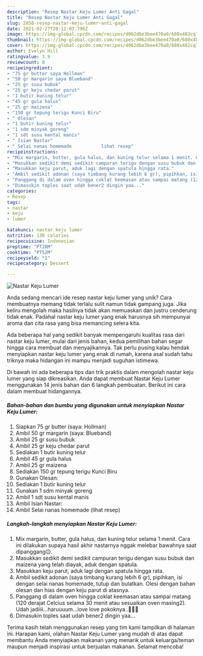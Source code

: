 ```yaml
---
description: "Resep Nastar Keju Lumer Anti Gagal"
title: "Resep Nastar Keju Lumer Anti Gagal"
slug: 2858-resep-nastar-keju-lumer-anti-gagal
date: 2021-02-27T20:12:03.796Z
image: https://img-global.cpcdn.com/recipes/d062dbe3bee470a0/680x482cq70/nastar-keju-lumer-foto-resep-utama.jpg
thumbnail: https://img-global.cpcdn.com/recipes/d062dbe3bee470a0/680x482cq70/nastar-keju-lumer-foto-resep-utama.jpg
cover: https://img-global.cpcdn.com/recipes/d062dbe3bee470a0/680x482cq70/nastar-keju-lumer-foto-resep-utama.jpg
author: Evelyn Hill
ratingvalue: 3.9
reviewcount: 8
recipeingredient:
- "75 gr butter saya Hollman"
- "50 gr margarin saya Blueband"
- "25 gr susu bubuk"
- "25 gr keju chedar parut"
- "1 butir kuning telur"
- "45 gr gula halus"
- "25 gr maizena"
- "150 gr tepung terigu Kunci Biru"
- " Olesan"
- "1 butir kuning telur"
- "1 sdm minyak goreng"
- "1 sdt susu kental manis"
- " Isian Nastar"
- " Selai nanas homemade           lihat resep"
recipeinstructions:
- "Mix margarin, butter, gula halus, dan kuning telur selama 1 menit. Cara ini dilakukan supaya hasil akhir nastarnya nggak melebar bawahnya saat dipanggang😉."
- "Masukkan sedikit demi sedikit campuran terigu dengan susu bubuk dan maizena yang telah diayak, aduk dengan spatula."
- "Masukkan keju parut, aduk lagi dengan spatula hingga rata."
- "Ambil sedikit adonan (saya timbang kurang lebih 6 gr), pipihkan, isi dengan selai nanas homemade, tutup dan bulatkan. Olesi dengan bahan olesan dan hias dengan keju parut di atasnya."
- "Panggang di dalam oven hingga coklat keemasan atau sampai matang (120 derajat Celcius selama 30 menit atau sesuaikan oven masing2). Udah jadiiii...haruuuum...love love pokoknya..🤩🥰😘"
- "Dimasukin toples saat udah bener2 dingin yaa..."
categories:
- Resep
tags:
- nastar
- keju
- lumer

katakunci: nastar keju lumer 
nutrition: 130 calories
recipecuisine: Indonesian
preptime: "PT28M"
cooktime: "PT52M"
recipeyield: "1"
recipecategory: Dessert

---
```



![Nastar Keju Lumer](https://img-global.cpcdn.com/recipes/d062dbe3bee470a0/680x482cq70/nastar-keju-lumer-foto-resep-utama.jpg)

Anda sedang mencari ide resep nastar keju lumer yang unik? Cara membuatnya memang tidak terlalu sulit namun tidak gampang juga. Jika keliru mengolah maka hasilnya tidak akan memuaskan dan justru cenderung tidak enak. Padahal nastar keju lumer yang enak harusnya sih mempunyai aroma dan cita rasa yang bisa memancing selera kita.



Ada beberapa hal yang sedikit banyak mempengaruhi kualitas rasa dari nastar keju lumer, mulai dari jenis bahan, kedua pemilihan bahan segar hingga cara membuat dan menyajikannya. Tak perlu pusing kalau hendak menyiapkan nastar keju lumer yang enak di rumah, karena asal sudah tahu triknya maka hidangan ini mampu menjadi suguhan istimewa.


Di bawah ini ada beberapa tips dan trik praktis dalam mengolah nastar keju lumer yang siap dikreasikan. Anda dapat membuat Nastar Keju Lumer menggunakan 14 jenis bahan dan 6 langkah pembuatan. Berikut ini cara dalam membuat hidangannya.

<!--inarticleads1-->

##### Bahan-bahan dan bumbu yang digunakan untuk menyiapkan Nastar Keju Lumer:

1. Siapkan 75 gr butter (saya: Hollman)
1. Ambil 50 gr margarin (saya: Blueband)
1. Ambil 25 gr susu bubuk
1. Ambil 25 gr keju chedar parut
1. Sediakan 1 butir kuning telur
1. Ambil 45 gr gula halus
1. Ambil 25 gr maizena
1. Sediakan 150 gr tepung terigu Kunci Biru
1. Gunakan  Olesan:
1. Sediakan 1 butir kuning telur
1. Gunakan 1 sdm minyak goreng
1. Ambil 1 sdt susu kental manis
1. Ambil  Isian Nastar:
1. Ambil  Selai nanas homemade           (lihat resep)




<!--inarticleads2-->

##### Langkah-langkah menyiapkan Nastar Keju Lumer:

1. Mix margarin, butter, gula halus, dan kuning telur selama 1 menit. Cara ini dilakukan supaya hasil akhir nastarnya nggak melebar bawahnya saat dipanggang😉.
1. Masukkan sedikit demi sedikit campuran terigu dengan susu bubuk dan maizena yang telah diayak, aduk dengan spatula.
1. Masukkan keju parut, aduk lagi dengan spatula hingga rata.
1. Ambil sedikit adonan (saya timbang kurang lebih 6 gr), pipihkan, isi dengan selai nanas homemade, tutup dan bulatkan. Olesi dengan bahan olesan dan hias dengan keju parut di atasnya.
1. Panggang di dalam oven hingga coklat keemasan atau sampai matang (120 derajat Celcius selama 30 menit atau sesuaikan oven masing2). Udah jadiiii...haruuuum...love love pokoknya..🤩🥰😘
1. Dimasukin toples saat udah bener2 dingin yaa...




Terima kasih telah menggunakan resep yang tim kami tampilkan di halaman ini. Harapan kami, olahan Nastar Keju Lumer yang mudah di atas dapat membantu Anda menyiapkan makanan yang menarik untuk keluarga/teman maupun menjadi inspirasi untuk berjualan makanan. Selamat mencoba!
